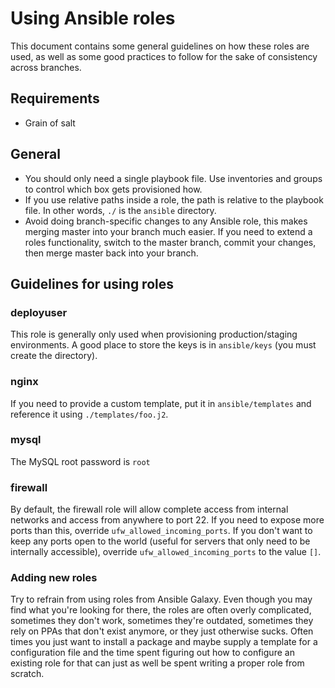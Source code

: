 # Using Ansible roles

This document contains some general guidelines on how these roles are used, as well as some good practices to follow 
for the sake of consistency across branches.

## Requirements

* Grain of salt

## General

* You should only need a single playbook file. Use inventories and groups to control which box gets provisioned how.
* If you use relative paths inside a role, the path is relative to the playbook file. In other words, `./` is the 
`ansible` directory.
* Avoid doing branch-specific changes to any Ansible role, this makes merging master into your branch much easier. If 
you need to extend a roles functionality, switch to the master branch, commit your changes, then merge master back into 
your branch.

## Guidelines for using roles

### deployuser

This role is generally only used when provisioning production/staging environments. A good place to store the keys is 
in `ansible/keys` (you must create the directory).

### nginx

If you need to provide a custom template, put it in `ansible/templates` and reference it using `./templates/foo.j2`.

### mysql

The MySQL root password is `root`

### firewall

By default, the firewall role will allow complete access from internal networks and access from anywhere to port 22. If 
you need to expose more ports than this, override `ufw_allowed_incoming_ports`. If you don't want to keep any ports 
open to the world (useful for servers that only need to be internally accessible), override `ufw_allowed_incoming_ports`
to the value `[]`.

### Adding new roles

Try to refrain from using roles from Ansible Galaxy. Even though you may find what you're looking for there, the 
roles are often overly complicated, sometimes they don't work, sometimes they're outdated, sometimes they rely on PPAs 
that don't exist anymore, or they just otherwise sucks. Often times you just want to install a package and maybe supply 
a template for a configuration file and the time spent figuring out how to configure an existing role for that can just 
as well be spent writing a proper role from scratch.
